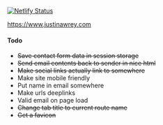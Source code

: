 [![Netlify Status](https://api.netlify.com/api/v1/badges/638b69af-b193-4615-b52c-476d275b147c/deploy-status)](https://app.netlify.com/sites/serene-northcutt-87356f/deploys)

https://www.justinawrey.com

#### Todo
* ~~Save contact form data in session storage~~
* ~~Send email contents back to sender in nice html~~
* ~~Make social links actually link to somewhere~~
* Make site mobile friendly
* Put name in email somewhere
* Make urls deeplinks
* Valid email on page load
* ~~Change tab title to current route name~~
* ~~Get a favicon~~
